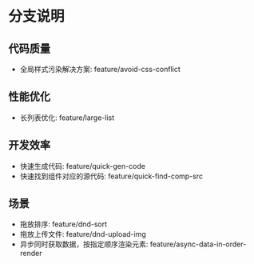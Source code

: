 # 分支说明
## 代码质量
* 全局样式污染解决方案: feature/avoid-css-conflict

## 性能优化
* 长列表优化: feature/large-list

## 开发效率
* 快速生成代码: feature/quick-gen-code
* 快速找到组件对应的源代码: feature/quick-find-comp-src

## 场景
* 拖放排序: feature/dnd-sort
* 拖放上传文件: feature/dnd-upload-img
* 异步同时获取数据，按指定顺序渲染元素: feature/async-data-in-order-render